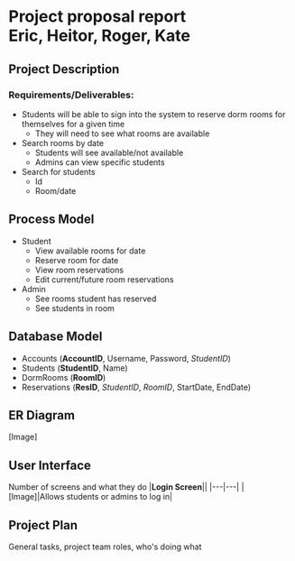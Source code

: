 Project proposal report  
Eric, Heitor, Roger, Kate
===
## Project Description
### Requirements/Deliverables:
* Students will be able to sign into the system to reserve dorm rooms for themselves for a given time
    * They will need to see what rooms are available
* Search rooms by date
    * Students will see available/not available
    * Admins can view specific students
* Search for students
    * Id
    * Room/date

## Process Model
* Student
    * View available rooms for date
    * Reserve room for date
    * View room reservations
    * Edit current/future room reservations
* Admin
    * See rooms student has reserved
    * See students in room

## Database Model
* Accounts (**AccountID**, Username, Password, _StudentID_)
* Students (**StudentID**, Name)
* DormRooms (**RoomID**)
* Reservations (**ResID**, _StudentID_, _RoomID_, StartDate, EndDate)

## ER Diagram
[Image]

## User Interface
Number of screens and what they do
|**Login Screen**||
|---|---|
|[Image]|Allows students or admins to log in|

## Project Plan
General tasks, project team roles, who's doing what